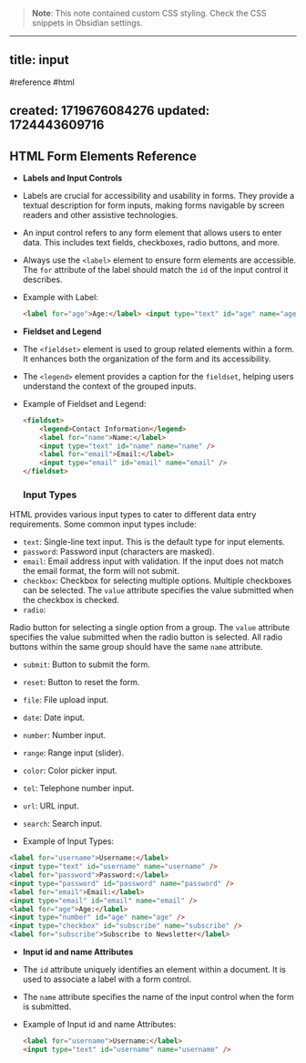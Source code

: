 
> **Note**: This note contained custom CSS styling. Check the CSS snippets in Obsidian settings.

---
title: input
---

#reference #html

created: 1719676084276
updated: 1724443609716
---




## HTML Form Elements Reference

-   <b>Labels and Input Controls</b>

-   Labels are crucial for accessibility and usability in forms. They provide a textual description for form inputs, making forms navigable by screen readers and other assistive technologies.
-   An input control refers to any form element that allows users to enter data. This includes text fields, checkboxes, radio buttons, and more.
-   Always use the `<label>` element to ensure form elements are accessible. The `for` attribute of the label should match the `id` of the input control it describes.
-   Example with Label:

    ```html
    <label for="age">Age:</label> <input type="text" id="age" name="age" />
    ```

-   <b>Fieldset and Legend</b>

-   The `<fieldset>` element is used to group related elements within a form. It enhances both the organization of the form and its accessibility.
-   The `<legend>` element provides a caption for the `fieldset`, helping users understand the context of the grouped inputs.
-   Example of Fieldset and Legend:

    ```html
    <fieldset>
        <legend>Contact Information</legend>
        <label for="name">Name:</label>
        <input type="text" id="name" name="name" />
        <label for="email">Email:</label>
        <input type="email" id="email" name="email" />
    </fieldset>
    ```

    ### Input Types

HTML provides various input types to cater to different data entry requirements. Some common input types include:

-   `text`: Single-line text input. This is the default type for input elements.
-   `password`: Password input (characters are masked).
-   `email`: Email address input with validation. If the input does not match the email format, the form will not submit.
-   `checkbox`: Checkbox for selecting multiple options. Multiple checkboxes can be selected. The `value` attribute specifies the value submitted when the checkbox is checked.
-   `radio`:

Radio button for selecting a single option from a group. The `value` attribute specifies the value submitted when the radio button is selected. All radio buttons within the same group should have the same `name` attribute.

-   `submit`: Button to submit the form.
-   `reset`: Button to reset the form.
-   `file`: File upload input.
-   `date`: Date input.
-   `number`: Number input.
-   `range`: Range input (slider).
-   `color`: Color picker input.
-   `tel`: Telephone number input.
-   `url`: URL input.
-   `search`: Search input.

-   Example of Input Types:

```html
<label for="username">Username:</label>
<input type="text" id="username" name="username" />
<label for="password">Password:</label>
<input type="password" id="password" name="password" />
<label for="email">Email:</label>
<input type="email" id="email" name="email" />
<label for="age">Age:</label>
<input type="number" id="age" name="age" />
<input type="checkbox" id="subscribe" name="subscribe" />
<label for="subscribe">Subscribe to Newsletter</label>
```

-   <b> Input id and name Attributes</b>

-   The `id` attribute uniquely identifies an element within a document. It is used to associate a label with a form control.
-   The `name` attribute specifies the name of the input control when the form is submitted.
-   Example of Input id and name Attributes:
    ```html
    <label for="username">Username:</label>
    <input type="text" id="username" name="username" />
    ```